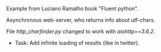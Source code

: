 Example from Luciano Ramalho book "Fluent python". 

Asynchronous web-server, who returns info about utf-chars. 

File _http_charfinder.py_ changed to work with _aiohttp==3.6.2_.

- Task: Add infinite loading of results (like in twitter).